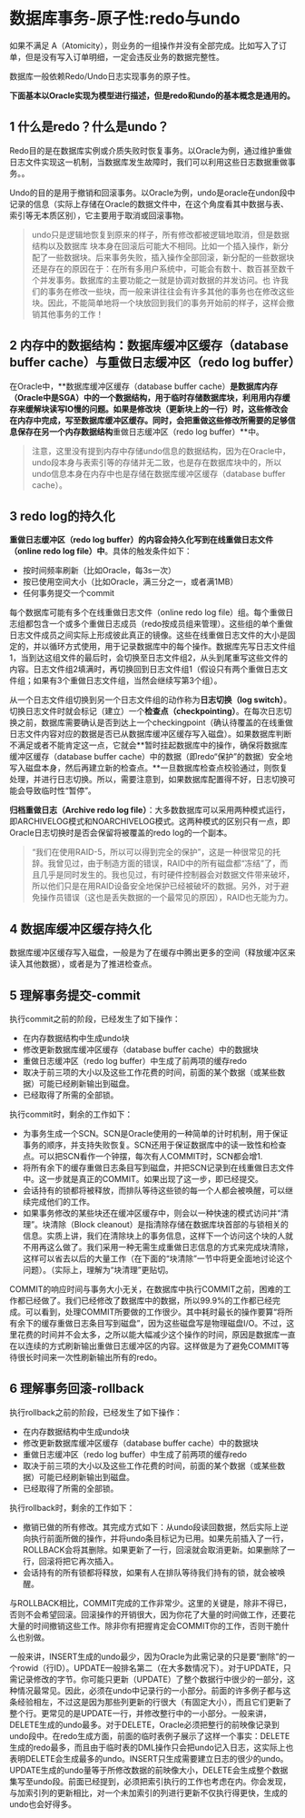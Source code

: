 ﻿# 数据库事务-原子性:redo与undo #

如果不满足 A（Atomicity），则业务的一组操作并没有全部完成。比如写入了订单，但是没有写入订单明细，一定会违反业务的数据完整性。

数据库一般依赖Redo/Undo日志实现事务的原子性。

**下面基本以Oracle实现为模型进行描述，但是redo和undo的基本概念是通用的。**

## 1 什么是redo？什么是undo？ ##

Redo目的是在数据库实例或介质失败时恢复事务。以Oracle为例，通过维护重做日志文件实现这一机制，当数据库发生故障时，我们可以利用这些日志数据重做事务。。

Undo的目的是用于撤销和回滚事务。以Oracle为例，undo是oracle在undon段中记录的信息（实际上存储在Oracle的数据文件中，在这个角度看其中数据与表、索引等无本质区别），它主要用于取消或回滚事物。

> undo只是逻辑地恢复到原来的样子，所有修改都被逻辑地取消，但是数据结构以及数据库 块本身在回滚后可能大不相同。比如一个插入操作，新分配了一些数据块。后来事务失败，插入操作全部回滚，新分配的一些数据块还是存在的原因在于：在所有多用户系统中，可能会有数十、数百甚至数千个并发事务。数据库的主要功能之一就是协调对数据的并发访问。也 许我们的事务在修改一些块，而一般来讲往往会有许多其他的事务也在修改这些块。因此，不能简单地将一个块放回到我们的事务开始前的样子，这样会撤销其他事务的工作！

## 2 内存中的数据结构：数据库缓冲区缓存（database buffer cache）与重做日志缓冲区（redo log buffer） ##

在Oracle中，**数据库缓冲区缓存（database buffer cache）**是数据库内存（Oracle中是SGA）中的一个数据结构，用于临时存储数据库块，利用用内存缓存来缓解块读写IO慢的问题。如果是修改块（更新块上的一行）时，这些修改会在内存中完成，写至数据库缓冲区缓存。同时，会把重做这些修改所需要的足够信息保存在另一个内存数据结构**重做日志缓冲区（redo log buffer）**中。

> 注意，这里没有提到内存中存储undo信息的数据结构，因为在Oracle中，undo段本身与表索引等的存储并无二致，也是存在数据库块中的，所以undo信息本身在内存中也是存储在数据库缓冲区缓存（database buffer cache）。

## 3 redo log的持久化 ##

**重做日志缓冲区（redo log buffer）的内容会持久化写到在线重做日志文件（online redo log file）中**。具体的触发条件如下：

* 按时间频率刷新（比如Oracle，每3s一次）
* 按已使用空间大小（比如Oracle，满三分之一，或者满1MB）
* 任何事务提交一个commit

每个数据库可能有多个在线重做日志文件（online redo log file）组。每个重做日志组都包含一个或多个重做日志成员（redo按成员组来管理）。这些组的单个重做日志文件成员之间实际上形成彼此真正的镜像。这些在线重做日志文件的大小是固定的，并以循环方式使用，用于记录数据库中的每个操作。数据库先写日志文件组1，当到达这组文件的最后时，会切换至日志文件组2，从头到尾重写这些文件的内容。日志文件组2填满时，再切换回到日志文件组1（假设只有两个重做日志文件组；如果有3个重做日志文件组，当然会继续写第3个组）。

从一个日志文件组切换到另一个日志文件组的动作称为**日志切换（log switch）**。切换日志文件时就会标记（建立）一个**检查点（checkpointing）**。在每次日志切换之前，数据库需要确认是否到达上一个checkingpoint（确认待覆盖的在线重做日志文件内容对应的数据是否已从数据库缓冲区缓存写入磁盘）。如果数据库判断不满足或者不能肯定这一点，它就会**暂时挂起数据库中的操作，确保将数据库缓冲区缓存（database buffer cache）中的数据（即redo“保护”的数据）安全地写入磁盘本身，然后再建立新的检查点。**一旦数据库检查点校验通过，则恢复处理，并进行日志切换。所以，需要注意到，如果数据库配置得不好，日志切换可能会导致临时性“暂停”。

**归档重做日志（Archive redo log file）**：大多数数据库可以采用两种模式运行，即ARCHIVELOG模式和NOARCHIVELOG模式。这两种模式的区别只有一点，即Oracle日志切换时是否会保留将被覆盖的redo log的一个副本。

> “我们在使用RAID-5，所以可以得到完全的保护”，这是一种很常见的托辞。我曾见过，由于制造方面的错误，RAID中的所有磁盘都“冻结”了，而且几乎是同时发生的。我也见过，有时硬件控制器会对数据文件带来破坏，所以他们只是在用RAID设备安全地保护已经被破坏的数据。另外，对于避免操作员错误（这也是丢失数据的一个最常见的原因），RAID也无能为力。

## 4 数据库缓冲区缓存持久化 ##

数据库缓冲区缓存写入磁盘，一般是为了在缓存中腾出更多的空间（释放缓冲区来读入其他数据），或者是为了推进检查点。

## 5 理解事务提交-commit ##

执行commit之前的阶段，已经发生了如下操作：

* 在内存数据结构中生成undo块
* 修改更新数据库缓冲区缓存（database buffer cache）中的数据块
* 重做日志缓冲区（redo log buffer）中生成了前两项的缓存redo
* 取决于前三项的大小以及这些工作花费的时间，前面的某个数据（或某些数据）可能已经刷新输出到磁盘。
* 已经取得了所需的全部锁。

执行commit时，剩余的工作如下：

* 为事务生成一个SCN。SCN是Oracle使用的一种简单的计时机制，用于保证事务的顺序，并支持失败恢复。SCN还用于保证数据库中的读一致性和检查点。可以把SCN看作一个钟摆，每次有人COMMIT时，SCN都会增1.
*  将所有余下的缓存重做日志条目写到磁盘，并把SCN记录到在线重做日志文件中。这一步就是真正的COMMIT。如果出现了这一步，即已经提交。
* 会话持有的锁都将被释放，而排队等待这些锁的每一个人都会被唤醒，可以继续完成他们的工作。
* 如果事务修改的某些块还在缓冲区缓存中，则会以一种快速的模式访问并“清理”。块清除（Block cleanout）是指清除存储在数据库块首部的与锁相关的信息。实质上讲，我们在清除块上的事务信息，这样下一个访问这个块的人就不用再这么做了。我们采用一种无需生成重做日志信息的方式来完成块清除，这样可以省去以后的大量工作（在下面的“块清除”一节中将更全面地讨论这个问题）。（实际上，理解为“块清理”更贴切。

COMMIT的响应时间与事务大小无关，在数据库中执行COMMIT之前，困难的工作都已经做了。我们已经修改了数据库中的数据，所以99.9%的工作都已经完成。可以看到，处理COMMIT所要做的工作很少。其中耗时最长的操作要算“将所有余下的缓存重做日志条目写到磁盘”，因为这些磁盘写是物理磁盘I/O。不过，这里花费的时间并不会太多，之所以能大幅减少这个操作的时间，原因是数据库一直在以连续的方式刷新输出重做日志缓冲区的内容。这样做是为了避免COMMIT等待很长时间来一次性刷新输出所有的redo。

## 6 理解事务回滚-rollback ##

执行rollback之前的阶段，已经发生了如下操作：

* 在内存数据结构中生成undo块
* 修改更新数据库缓冲区缓存（database buffer cache）中的数据块
* 重做日志缓冲区（redo log buffer）中生成了前两项的缓存redo
* 取决于前三项的大小以及这些工作花费的时间，前面的某个数据（或某些数据）可能已经刷新输出到磁盘。
* 已经取得了所需的全部锁。

执行rollback时，剩余的工作如下：

* 撤销已做的所有修改。其完成方式如下：从undo段读回数据，然后实际上逆向执行前面所做的操作，并将undo条目标记为已用。如果先前插入了一行，ROLLBACK会将其删除。如果更新了一行，回滚就会取消更新。如果删除了一行，回滚将把它再次插入。
* 会话持有的所有锁都将释放，如果有人在排队等待我们持有的锁，就会被唤醒。

与ROLLBACK相比，COMMIT完成的工作非常少。这里的关键是，除非不得已，否则不会希望回滚。回滚操作的开销很大，因为你花了大量的时间做工作，还要花大量的时间撤销这些工作。除非你有把握肯定会COMMIT你的工作，否则干脆什么也别做。

一般来讲，INSERT生成的undo最少，因为Oracle为此需记录的只是要“删除”的一个rowid（行ID）。UPDATE一般排名第二（在大多数情况下）。对于UPDATE，只需记录修改的字节。你可能只更新（UPDATE）了整个数据行中很少的一部分，这种情况最常见。因此，必须在undo中记录行的一小部分。前面的许多例子都与这条经验相左，不过这是因为那些列更新的行很大（有固定大小），而且它们更新了整个行。更常见的是UPDATE一行，并修改整行中的一小部分。一般来讲，DELETE生成的undo最多。对于DELETE，Oracle必须把整行的前映像记录到undo段中。在redo生成方面，前面的临时表例子展示了这样一个事实：DELETE生成的redo最多，而且由于临时表的DML操作只会把undo记入日志，这实际上也表明DELETE会生成最多的undo。INSERT只生成需要建立日志的很少的undo。UPDATE生成的undo量等于所修改数据的前映像大小，DELETE会生成整个数据集写至undo段。前面已经提到，必须把索引执行的工作也考虑在内。你会发现，与加索引列的更新相比，对一个未加索引的列进行更新不仅执行得更快，生成的undo也会好得多。